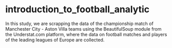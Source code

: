# introduction_to_football_analytic


In this study, we are scrapping the data of the championship match of Manchester City - Aston Villa teams using the BeautifulSoup 
module from the Understat.com platform, where the data on football matches and players of the leading leagues of Europe are collected.
